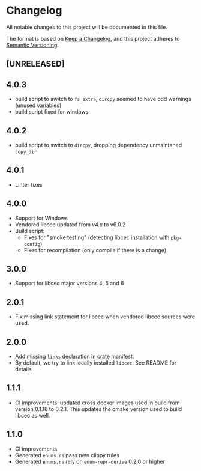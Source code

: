 # Changelog

All notable changes to this project will be documented in this file.

The format is based on [Keep a Changelog](https://keepachangelog.com/en/1.0.0/),
and this project adheres to [Semantic Versioning](https://semver.org/spec/v2.0.0.html).

## [UNRELEASED]

## 4.0.3

- build script to switch to `fs_extra`, `dircpy` seemed to have odd warnings (unused variables)
- build script fixed for windows

## 4.0.2

- build script to switch to `dircpy`, dropping dependency unmaintaned `copy_dir`

## 4.0.1

- Linter fixes

## 4.0.0

- Support for Windows
- Vendored libcec updated from v4.x to v6.0.2
- Build script:
    - Fixes for "smoke testing" (detecting libcec installation with `pkg-config`)
    - Fixes for recompilation (only compile if there is a change)

## 3.0.0

- Support for libcec major versions 4, 5 and 6

## 2.0.1

- Fix missing link statement for libcec when vendored libcec sources were used.

## 2.0.0

- Add missing `links` declaration in crate manifest.
- By default, we try to link locally installed `libcec`. See README for details.


## 1.1.1

- CI improvements: updated cross docker images used in build from version 0.1.16 to 0.2.1. This updates the cmake version used to build libcec as well.

## 1.1.0

- CI improvements
- Generated `enums.rs` pass new clippy rules
- Generated `enums.rs` rely on `enum-repr-derive` 0.2.0 or higher